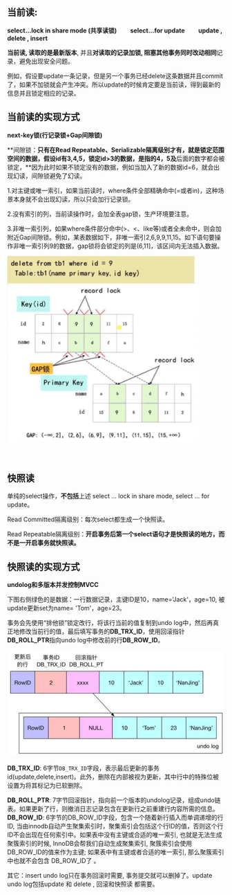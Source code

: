 ## 当前读:

**select...lock in share mode (共享读锁)
　　select...for update
　　update , delete , insert**

**当前读, 读取的是最新版本**, 并且**对读取的记录加锁, 阻塞其他事务同时改动相同**记录，避免出现安全问题。

例如，假设要update一条记录，但是另一个事务已经delete这条数据并且commit了，如果不加锁就会产生冲突。所以update的时候肯定要是当前读，得到最新的信息并且锁定相应的记录。

 

## 当前读的实现方式

**next-key锁(行记录锁+Gap间隙锁)**

**间隙锁：**只有在Read Repeatable、Serializable隔离级别才有，就是锁定范围空间的数据，假设id有3,4,5，锁定id>3的数据，是指的4，5及**后面的数字都会被锁定，**因为此时如果不锁定没有的数据，例如当加入了新的数据id=6，就会出现幻读，间隙锁避免了幻读。

1.对主键或唯一索引，如果当前读时，where条件全部精确命中(=或者in)，这种场景本身就不会出现幻读，所以只会加行记录锁。

2.没有索引的列，当前读操作时，会加全表gap锁，生产环境要注意。

3.非唯一索引列，如果where条件部分命中(>、<、like等)或者全未命中，则会加附近Gap间隙锁。例如，某表数据如下，非唯一索引2,6,9,9,11,15。如下语句要操作非唯一索引列9的数据，gap锁将会锁定的列是(6,11]，该区间内无法插入数据。

 ![img](当前读-next间隙锁.png)

　　 

 

##  快照读

单纯的select操作，**不包括**上述 select ... lock in share mode, select ... for update。　　　　

Read Committed隔离级别：每次select都生成一个快照读。

Read Repeatable隔离级别：**开启事务后第一个select语句才是快照读的地方，而不是一开启事务就快照读。**

 

## 快照读的实现方式

**undolog和多版本并发控制MVCC**

下图右侧绿色的是数据：一行数据记录，主键ID是10，name='Jack'，age=10, 被update更新set为name= 'Tom'，age=23。

事务会先使用“排他锁”锁定改行，将该行当前的值复制到undo log中，然后再真正地修改当前行的值，最后填写事务的**DB_TRX_ID**，使用回滚指针**DB_ROLL_PTR**指向undo log中修改前的行**DB_ROW_ID**。

![img](快照读-MVCC.png)

**DB_TRX_ID**: 6字节`DB_TRX_ID`字段，表示最后更新的事务id(update,delete,insert)。此外，删除在内部被视为更新，其中行中的特殊位被设置为将其标记为已软删除。

**DB_ROLL_PTR**: 7字节回滚指针，指向前一个版本的undolog记录，组成undo链表。如果更新了行，则撤消日志记录包含在更新行之前重建行内容所需的信息。
**DB_ROW_ID**: 6字节的DB_ROW_ID字段，包含一个随着新行插入而单调递增的行ID, 当由innodb自动产生聚集索引时，聚集索引会包括这个行ID的值，否则这个行ID不会出现在任何索引中。如果表中没有主键或合适的唯一索引, 也就是无法生成聚簇索引的时候, InnoDB会帮我们自动生成聚集索引, 聚簇索引会使用DB_ROW_ID的值来作为主键; 如果表中有主键或者合适的唯一索引, 那么聚簇索引中也就不会包含 DB_ROW_ID了 。 

其它：insert undo log只在事务回滚时需要, 事务提交就可以删掉了。update undo log包括update 和 delete , 回滚和快照读 都需要。